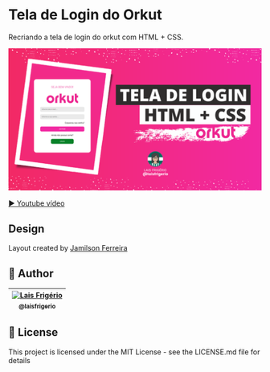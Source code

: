 # Tela de Login do Orkut

Recriando a tela de login do orkut com HTML + CSS.

<p align="center">
  <a><img src="./screenshot-tela-de-login.png" alt="Recriando a tela de login do orkut com HTML + CSS" title="Recriando a tela de login do orkut com HTML + CSS"></a>
</p>

[▶️ Youtube vídeo](https://youtu.be/geX9GZ-Eosg)

## Design

Layout created by [Jamilson Ferreira](https://www.linkedin.com/in/jamilson-ferreira-509b5a1b5/)

## 👩 Author

| [<img src="https://avatars.githubusercontent.com/u/20709086?v=4" width="100px;" alt="Lais Frigério"/><br /><sub><b>@laisfrigerio</b></sub>](https://github.com/laisfrigerio)<br /> |
| :---: |

## 📄 License

This project is licensed under the MIT License - see the LICENSE.md file for details
